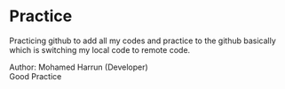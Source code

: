 # Practice
Practicing github to add all my codes and practice to the github basically which is switching my local code to remote code.

Author: Mohamed Harrun (Developer)
<br />
Good Practice
